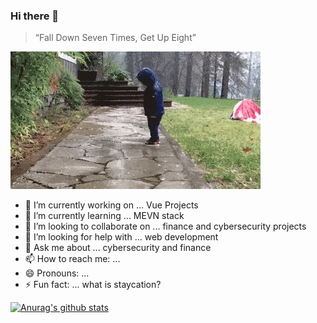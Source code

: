 ### Hi there 👋

> “Fall Down Seven Times, Get Up Eight”

![keep](keeptrying.gif)

- 🔭 I’m currently working on ... Vue Projects
- 🌱 I’m currently learning ... MEVN stack
- 👯 I’m looking to collaborate on ... finance and cybersecurity projects
- 🤔 I’m looking for help with ... web development
- 💬 Ask me about ... cybersecurity and finance
- 📫 How to reach me: ... 
- 😄 Pronouns: ... 
- ⚡ Fun fact: ... what is staycation?

[![Anurag's github stats](https://github-readme-stats.vercel.app/api?username=haustasis)](https://github.com/anuraghazra/github-readme-stats)


